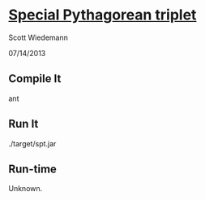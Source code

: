 [Special Pythagorean triplet](http://projecteuler.net/problem=9)
====================
Scott Wiedemann

07/14/2013

Compile It
----------
ant


Run It
------
./target/spt.jar


Run-time
--------
Unknown.
